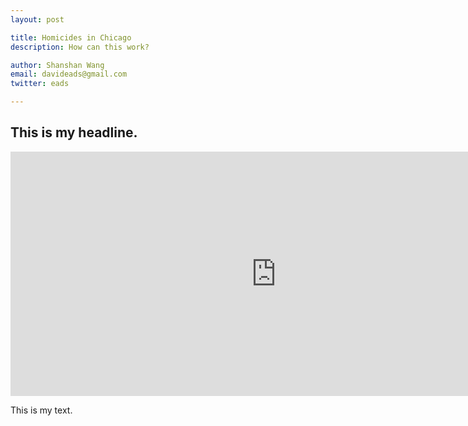 ```yaml
---
layout: post

title: Homicides in Chicago 
description: How can this work?

author: Shanshan Wang
email: davideads@gmail.com
twitter: eads

---
```



## This is my headline. 

<iframe width="850" height="391" seamless frameborder="0" scrolling="no" src="https://docs.google.com/spreadsheets/d/1QrAlFy-4V6bDtMsqrPozfHaMYpZUVytmmSZs6H72GEU/pubchart?oid=1812040908&amp;format=interactive"></iframe>

This is my text.


